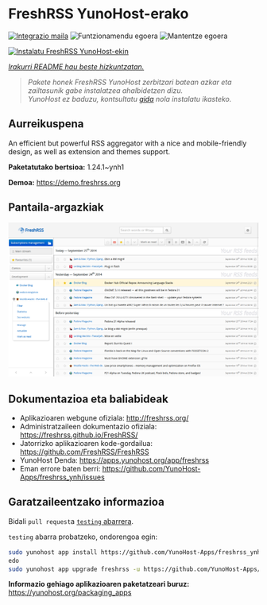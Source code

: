 <!--
Ohart ongi: README hau automatikoki sortu da <https://github.com/YunoHost/apps/tree/master/tools/readme_generator>ri esker
EZ editatu eskuz.
-->

# FreshRSS YunoHost-erako

[![Integrazio maila](https://dash.yunohost.org/integration/freshrss.svg)](https://dash.yunohost.org/appci/app/freshrss) ![Funtzionamendu egoera](https://ci-apps.yunohost.org/ci/badges/freshrss.status.svg) ![Mantentze egoera](https://ci-apps.yunohost.org/ci/badges/freshrss.maintain.svg)

[![Instalatu FreshRSS YunoHost-ekin](https://install-app.yunohost.org/install-with-yunohost.svg)](https://install-app.yunohost.org/?app=freshrss)

*[Irakurri README hau beste hizkuntzatan.](./ALL_README.md)*

> *Pakete honek FreshRSS YunoHost zerbitzari batean azkar eta zailtasunik gabe instalatzea ahalbidetzen dizu.*  
> *YunoHost ez baduzu, kontsultatu [gida](https://yunohost.org/install) nola instalatu ikasteko.*

## Aurreikuspena

An efficient but powerful RSS aggregator with a nice and mobile-friendly design, as well as extension and themes support.


**Paketatutako bertsioa:** 1.24.1~ynh1

**Demoa:** <https://demo.freshrss.org>

## Pantaila-argazkiak

![FreshRSS(r)en pantaila-argazkia](./doc/screenshots/screenshot.png)

## Dokumentazioa eta baliabideak

- Aplikazioaren webgune ofiziala: <http://freshrss.org/>
- Administratzaileen dokumentazio ofiziala: <https://freshrss.github.io/FreshRSS/>
- Jatorrizko aplikazioaren kode-gordailua: <https://github.com/FreshRSS/FreshRSS>
- YunoHost Denda: <https://apps.yunohost.org/app/freshrss>
- Eman errore baten berri: <https://github.com/YunoHost-Apps/freshrss_ynh/issues>

## Garatzaileentzako informazioa

Bidali `pull request`a [`testing` abarrera](https://github.com/YunoHost-Apps/freshrss_ynh/tree/testing).

`testing` abarra probatzeko, ondorengoa egin:

```bash
sudo yunohost app install https://github.com/YunoHost-Apps/freshrss_ynh/tree/testing --debug
edo
sudo yunohost app upgrade freshrss -u https://github.com/YunoHost-Apps/freshrss_ynh/tree/testing --debug
```

**Informazio gehiago aplikazioaren paketatzeari buruz:** <https://yunohost.org/packaging_apps>
